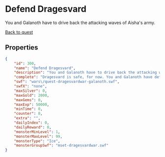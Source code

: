 # Defend Dragesvard

You and Galanoth have to drive back the attacking waves of Aisha's army.

[Back to quest](../quests.md)

## Properties

```json
{
    "id": 300,
    "name": "Defend Dragesvard",
    "description": "You and Galanoth have to drive back the attacking waves of Aisha's army.",
    "complete": "Dragesvard is safe, for now. You and Galanoth have defeated one wave of Aisha's army but there are many more where that came from.",
    "swf": "wars\/quest-dragesvardwar-galanoth.swf",
    "swfX": "none",
    "maxSilver": 0,
    "maxGold": 2000,
    "maxGems": 0,
    "maxExp": 50000,
    "minTime": 0,
    "counter": 0,
    "extra": "",
    "dailyIndex": 0,
    "dailyReward": 0,
    "monsterMinLevel": 1,
    "monsterMaxLevel": 99,
    "monsterType": "Ice",
    "monsterGroupSwf": "mset-dragesvardwar.swf"
}
```

